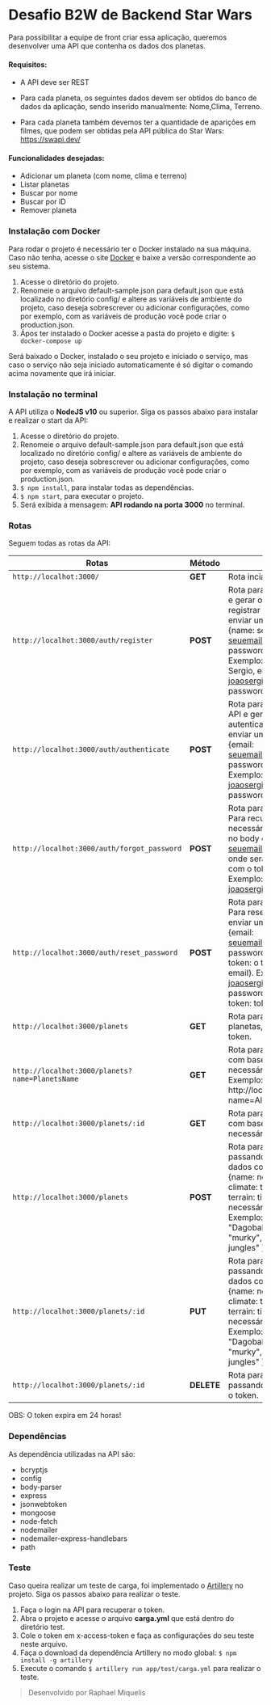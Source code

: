 # Desafio B2W de Backend Star Wars

Para possibilitar a equipe de front criar essa aplicação, queremos desenvolver uma API que contenha os dados dos planetas.

#### Requisitos:

- A API deve ser REST

- Para cada planeta, os seguintes dados devem ser obtidos do banco de dados da aplicação, sendo inserido manualmente: Nome,Clima, Terreno.

- Para cada planeta também devemos ter a quantidade de aparições em filmes, que podem ser obtidas pela API pública do Star Wars: https://swapi.dev/

#### Funcionalidades desejadas:

- Adicionar um planeta (com nome, clima e terreno)
- Listar planetas
- Buscar por nome
- Buscar por ID
- Remover planeta

### Instalação com Docker

Para rodar o projeto é necessário ter o Docker instalado na sua máquina. Caso não tenha, acesse o site [Docker](https://www.docker.com/products/docker-desktop) e baixe a versão correspondente ao seu sistema.

1. Acesse o diretório do projeto.
2. Renomeie o arquivo default-sample.json para default.json que está localizado no diretório config/ e altere as variáveis de ambiente do projeto, caso deseja sobrescrever ou adicionar configurações, como por exemplo, com as variáveis de produção você pode criar o production.json.
3. Ápos ter instalado o Docker acesse a pasta do projeto e digite: `$ docker-compose up`

Será baixado o Docker, instalado o seu projeto e iniciado o serviço, mas caso o serviço não seja iniciado automaticamente é só digitar o comando acima novamente que irá iniciar.

### Instalação no terminal

A API utiliza o **NodeJS v10** ou superior.
Siga os passos abaixo para instalar e realizar o start da API:

1. Acesse o diretório do projeto.
2. Renomeie o arquivo default-sample.json para default.json que está localizado no diretório config/ e altere as variáveis de ambiente do projeto, caso deseja sobrescrever ou adicionar configurações, como por exemplo, com as variáveis de produção você pode criar o production.json.
3. `$ npm install`, para instalar todas as dependências.
4. `$ npm start`, para executar o projeto.
5. Será exibida a mensagem: **API rodando na porta 3000** no terminal.

### Rotas

Seguem todas as rotas da API:

| Rotas                                           | Método     | Descrição                                                                                                                                                                                                                                                             |
| ----------------------------------------------- | ---------- | --------------------------------------------------------------------------------------------------------------------------------------------------------------------------------------------------------------------------------------------------------------------- |
| `http://localhot:3000/`                         | **GET**    | Rota incial de boas vindas.                                                                                                                                                                                                                                           |
| `http://localhot:3000/auth/register`            | **POST**   | Rota para se registrar na API e gerar o token. Para se registrar será necessário enviar um json no body com {name: seu nome, email: seuemail@provedor.com, password: password}. Exemplo: {name: João Sergio, email: joaosergio@outlook.com, password: b2w@2020 }      |
| `http://localhot:3000/auth/authenticate`        | **POST**   | Rota para se autenticar na API e gerar o token. Para se autenticar será necessário enviar um json no body com {email: seuemail@provedor.com, password: password}. Exemplo: { email: joaosergio@outlook.com, password: b2w@2020 }                                      |
| `http://localhot:3000/auth/forgot_password`     | **POST**   | Rota para recuperar a senha. Para recuperar será necessário enviar um json no body com {email: seuemail@provedor.com}, onde será enviado um email com o token para alteração. Exemplo: { email: joaosergio@outlook.com}                                               |
| `http://localhot:3000/auth/reset_password`      | **POST**   | Rota para resetar a senha. Para resetar será necessário enviar um json no body com {email: seuemail@provedor.com, password: nova sennha, token: o token enviado no email}. Exemplo: { email: joaosergio@outlook.com, password: b2w@2019, token: token do email}       |
| `http://localhot:3000/planets`                  | **GET**    | Rota para exibir todos os planetas, é necessário o token.                                                                                                                                                                                                             |
| `http://localhot:3000/planets?name=PlanetsName` | **GET**    | Rota para exibir o planeta com base no **nome**, é necessário o token. Exemplo: http://localhot:3000/planets?name=Alderaan                                                                                                                                            |
| `http://localhot:3000/planets/:id`              | **GET**    | Rota para exibir o planeta com base no **id** passando, é necessário o token.                                                                                                                                                                                         |
| `http://localhot:3000/planets`                  | **POST**   | Rota para criar um planeta passando os seguintes dados como json no body {name: nome do planeta, climate: tipo de clima, terrain: tipo de terreno }, é necessário o token. Exemplo: {"name": "Dagobah", "climate": "murky", "terrain": "swamp, jungles" }             |
| `http://localhot:3000/planets/:id`              | **PUT**    | Rota para editar um planeta passando o **id** e os seguintes dados como json no body {name: nome do planeta, climate: tipo de clima, terrain: tipo de terreno }, é necessário o token. Exemplo: {"name": "Dagobah", "climate": "murky", "terrain": "swamp, jungles" } |
| `http://localhot:3000/planets/:id`              | **DELETE** | Rota para deletar um planeta passando o **id**, é necessário o token.                                                                                                                                                                                                 |

OBS: O token expira em 24 horas!

### Dependências

As dependência utilizadas na API são:

- bcryptjs
- config
- body-parser
- express
- jsonwebtoken
- mongoose
- node-fetch
- nodemailer
- nodemailer-express-handlebars
- path

### Teste

Caso queira realizar um teste de carga, foi implementado o [Artillery](https://artillery.io/) no projeto. Siga os passos abaixo para realizar o teste.

1. Faça o login na API para recuperar o token.
2. Abra o projeto e acesse o arquivo **carga.yml** que está dentro do diretório test.
3. Cole o token em x-access-token e faça as configurações do seu teste neste arquivo.
4. Faça o download da dependência Artillery no modo global: `$ npm install -g artillery`
5. Execute o comando `$ artillery run app/test/carga.yml` para realizar o teste.

> Desenvolvido por Raphael Miquelis
